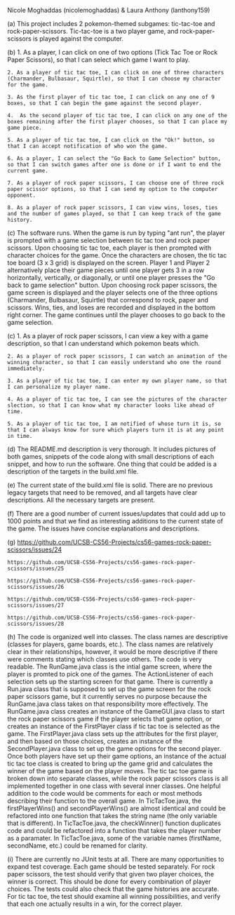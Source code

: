 Nicole Moghaddas (nicolemoghaddas) & Laura Anthony (lanthony159)

(a) This project includes 2 pokemon-themed subgames: tic-tac-toe and rock-paper-scissors. Tic-tac-toe is a two player game, and rock-paper-scissors is played against the computer.

(b) 1. As a player, I can click on one of two options (Tick Tac Toe or Rock Paper Scissors), so that I can select which game I want to play.

    2. As a player of tic tac toe, I can click on one of three characters (Charmander, Bulbasaur, Squirtle), so that I can choose my character for the game.

    3. As the first player of tic tac toe, I can click on any one of 9 boxes, so that I can begin the game against the second player.

    4.  As the second player of tic tac toe, I can click on any one of the boxes remaining after the first player chooses, so that I can place my game piece.

    5. As a player of tic tac toe, I can click on the "Ok!" button, so that I can accept notification of who won the game.

    6. As a player, I can select the "Go Back to Game Selection" button, so that I can switch games after one is done or if I want to end the current game.

    7. As a player of rock paper scissors, I can choose one of three rock paper scissor options, so that I can send my option to the computer opponent.

    8. As a player of rock paper scissors, I can view wins, loses, ties  and the number of games played, so that I can keep track of the game history.

(c) The software runs. When the game is run by typing "ant run", the player is prompted with a game selection between tic tac toe and rock paper scissors. Upon choosing tic tac toe, each player is then prompted with character choices for the game. Once the characters are chosen, the tic tac toe board (3 x 3 grid) is displayed on the screen. Player 1 and Player 2 alternatively place their game pieces until one player gets 3 in a row horizontally, vertically, or diagonally, or until one player presses the "Go back to game selection" button. Upon choosing rock paper scissors, the game screen is displayed and the player selects one of the three options (Charmander, Bulbasaur, Squirtle) that correspond to rock, paper and scissors. Wins, ties, and loses are recorded and displayed in the bottom right corner. The game continues until the player chooses to go back to the game selection.

(c) 1. As a player of rock paper scissors, I can view a key with a game description, so that I can understand which pokemon beats which.  

    2. As a player of rock paper scissors, I can watch an animation of the winning character, so that I can easily understand who one the round immediately.

    3. As a player of tic tac toe, I can enter my own player name, so that I can personalize my player name.

    4. As a player of tic tac toe, I can see the pictures of the character slection, so that I can know what my character looks like ahead of time.

    5. As a player of tic tac toe, I am notified of whose turn it is, so that I can always know for sure which players turn it is at any point in time.

(d) The README.md description is very thorough. It includes pictures of both games, snippets of the code along with small descriptions of each snippet, and how to run the software. One thing that could be added is a description of the targets in the build.xml file.

(e) The current state of the build.xml file is solid. There are no previous legacy targets that need to be removed, and all targets have clear descriptions. All the necessary targets are present.

(f) There are a good number of current issues/updates that could add up to 1000 points and that we find as interesting additions to the current state of the game. The issues have concise explanations and descriptions.

(g) https://github.com/UCSB-CS56-Projects/cs56-games-rock-paper-scissors/issues/24

    https://github.com/UCSB-CS56-Projects/cs56-games-rock-paper-scissors/issues/25

    https://github.com/UCSB-CS56-Projects/cs56-games-rock-paper-scissors/issues/26

    https://github.com/UCSB-CS56-Projects/cs56-games-rock-paper-scissors/issues/27

    https://github.com/UCSB-CS56-Projects/cs56-games-rock-paper-scissors/issues/28

(h) The code is organized well into classes. The class names are descriptive (classes for players, game boards, etc.). The class names are relatively clear in their relationships, however, it would be more descriptive if there were comments stating which classes use others. The code is very readable.
    The RunGame.java class is the intial game screen, where the player is promted to pick one of the games. The ActionListener of each selection sets up the starting screen for that game. There is currently a Run.java class that is supposed to set up the game screen for the rock paper scissors game, but it currently serves no purpose because the RunGame.java class takes on that responsibility more effectively.
    The RunGame.java class creates an instance of the GameGUI.java class to start the rock paper scissors game if the player selects that game option, or creates an instance of the FirstPlayer class if tic tac toe is selected as the game.
    The FirstPlayer.java class sets up the attributes for the first player, and then based on those choices, creates an instance of the SecondPlayer.java class to set up the game options for the second player.
    Once both players have set up their game options, an instance of the actual tic tac toe class is created to bring up the game grid and calculates the winner of the game based on the player moves.
    The tic tac toe game is broken down into separate classes, while the rock paper scissors class is all implemented together in one class with several inner classes. 
    One helpful addition to the code would be comments for each or most methods describing their function to the overall game.
    In TicTacToe.java, the firstPlayerWins() and secondPlayerWins() are almost identical and could be refactored into one function that takes the string name (the only variable that is different).
    In TicTacToe.java, the checkWinner() function duplicates code and could be refactored into a function that takes the player number as a paramater.
    In TicTacToe.java, some of the variable names (firstName, secondName, etc.) could be renamed for clarity.

(i) There are currently no JUnit tests at all. There are many opportunities to expand test coverage. Each game should be tested separately.
    For rock paper scissors, the test should verify that given two player choices, the winner is correct. This should be done for every combination of player choices. The tests could also check that the game histories are accurate. 
    For tic tac toe, the test should examine all winning possibilities, and verify that each one actually results in a win, for the correct player. 